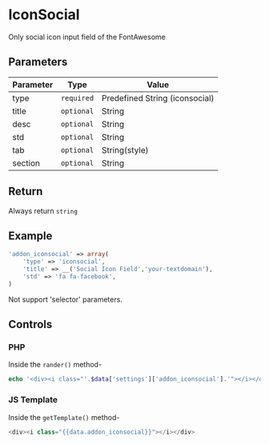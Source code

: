 
# IconSocial
Only social icon input field of the FontAwesome

## Parameters
Parameter | Type | Value
--- | --- | ---
type | `required` | Predefined String (iconsocial)
title | `optional` | String
desc | `optional` | String
std | `optional` | String
tab | `optional` | String(style)
section | `optional` | String

## Return
Always return `string`

## Example
```php
'addon_iconsocial' => array(
    'type' => 'iconsocial',
    'title' => __('Social Icon Field','your-textdomain'),
    'std' => 'fa fa-facebook',
)
```
Not support 'selector' parameters.


## Controls
### PHP
Inside the `rander()` method-
```php
echo '<div><i class="'.$data['settings']['addon_iconsocial'].'"></i></div>';
```

### JS Template
Inside the `getTemplate()` method-
```js
<div><i class="{{data.addon_iconsocial}}"></i></div>
```

